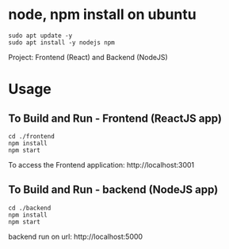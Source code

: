 # node, npm install on ubuntu
```
sudo apt update -y
sudo apt install -y nodejs npm
```



Project: Frontend (React) and Backend (NodeJS) 
 
# Usage

## To Build and Run - Frontend (ReactJS app)

```
cd ./frontend
npm install
npm start
```

To access the Frontend application: http://localhost:3001

## To Build and Run - backend (NodeJS app)

```
cd ./backend
npm install
npm start
```

backend run on url: http://localhost:5000

